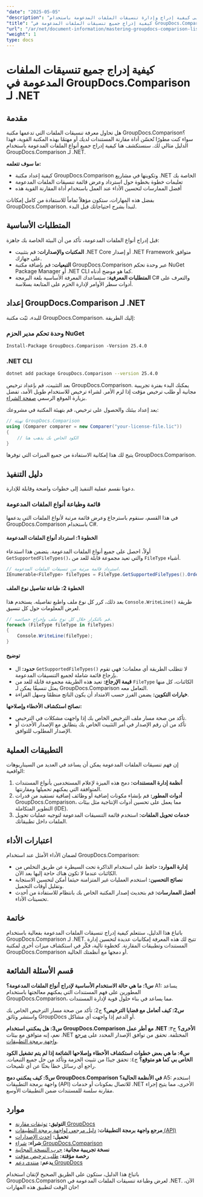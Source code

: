 ```yaml
---
"date": "2025-05-05"
"description": "تعرّف على كيفية إدراج وإدارة تنسيقات الملفات المدعومة باستخدام GroupDocs.Comparison لـ .NET. دليل خطوة بخطوة للمطورين."
"title": "كيفية إدراج جميع تنسيقات الملفات المدعومة في GroupDocs.Comparison لـ .NET"
"url": "/ar/net/document-information/mastering-groupdocs-comparison-list-supported-formats/"
"weight": 1
type: docs
---
```

# كيفية إدراج جميع تنسيقات الملفات المدعومة في GroupDocs.Comparison لـ .NET

## مقدمة

هل تحاول معرفة تنسيقات الملفات التي تدعمها مكتبة GroupDocs.Comparison؟ سواء كنت مطورًا تُحسّن أداة مقارنة المستندات لديك أو مهتمًا بهذه المكتبة القوية، فهذا الدليل مثالي لك. سنستكشف هنا كيفية إدراج جميع أنواع الملفات المدعومة باستخدام GroupDocs.Comparison لـ .NET.

**ما سوف تتعلمه:**

- كيفية إعداد مكتبة GroupDocs.Comparison وتكوينها في مشاريع .NET الخاصة بك
- تعليمات خطوة بخطوة حول استرداد وعرض قائمة تنسيقات الملفات المدعومة
- أفضل الممارسات لتحسين الأداء عند العمل باستخدام أداة المقارنة القوية هذه

بفضل هذه المهارات، ستكون مؤهلاً تماماً للاستفادة من كامل إمكانات GroupDocs.Comparison. لنبدأ بشرح احتياجاتك قبل البدء.

## المتطلبات الأساسية

قبل إدراج أنواع الملفات المدعومة، تأكد من أن البيئة الخاصة بك جاهزة:
- **المكتبات والإصدارات:** قم بتثبيت .NET Core أو إصدار .NET Framework متوافق على جهازك.
- **التبعيات:** قم بإضافة مكتبة GroupDocs.Comparison عبر وحدة تحكم NuGet Package Manager أو .NET CLI كما هو موضح أدناه.
- **المتطلبات المعرفية:** ستساعدك المعرفة الأساسية بلغة البرمجة C# والتعرف على أدوات سطر الأوامر لإدارة الحزم على المتابعة بسلاسة.

## إعداد GroupDocs.Comparison لـ .NET

للبدء، ثبّت مكتبة GroupDocs.Comparison. إليك الطريقة:

### وحدة تحكم مدير الحزم NuGet

```shell
Install-Package GroupDocs.Comparison -Version 25.4.0
```

### .NET CLI

```bash
dotnet add package GroupDocs.Comparison --version 25.4.0
```

بعد التثبيت، قم بإعداد ترخيص GroupDocs.Comparison. يمكنك البدء بفترة تجريبية مجانية أو طلب ترخيص مؤقت إذا لزم الأمر. لشراء ترخيص للاستخدام طويل الأمد، تفضل بزيارة الموقع الرسمي [صفحة الشراء](https://purchase.groupdocs.com/buy).

بعد إعداد بيئتك والحصول على ترخيص، قم بتهيئة المكتبة في مشروعك:

```csharp
// تهيئة GroupDocs.Comparison
using (Comparer comparer = new Comparer("your-license-file.lic"))
{
    // الكود الخاص بك يذهب هنا
}
```

يتيح لك هذا إمكانية الاستفادة من جميع الميزات التي توفرها GroupDocs.Comparison.

## دليل التنفيذ

دعونا نقسم عملية التنفيذ إلى خطوات واضحة وقابلة للإدارة.

### قائمة وطباعة أنواع الملفات المدعومة

في هذا القسم، سنقوم باسترجاع وعرض قائمة مرتبة لأنواع الملفات التي يدعمها GroupDocs.Comparison باستخدام C#.

#### الخطوة 1: استرداد أنواع الملفات المدعومة

أولاً، احصل على جميع أنواع الملفات المدعومة. يتضمن هذا استدعاء `GetSupportedFileTypes()`، والتي تعيد مجموعة قابلة للعد من `FileType` أشياء.

```csharp
// استرداد قائمة مرتبة من تنسيقات الملفات المدعومة.
IEnumerable<FileType> fileTypes = FileType.GetSupportedFileTypes().OrderBy(fileType => fileType.Extension);
```

#### الخطوة 2: طباعة تفاصيل نوع الملف

بعد ذلك، كرر كل نوع ملف واطبع تفاصيله. يستخدم هذا `Console.WriteLine()` طريقة لعرض المعلومات حول كل تنسيق.

```csharp
// قم بالتكرار خلال كل نوع ملف وإخراج خصائصه.
foreach (FileType fileType in fileTypes)
{
    Console.WriteLine(fileType);
}
```

#### توضيح

- **حدود:** ال `GetSupportedFileTypes()` لا تتطلب الطريقة أي معلمات؛ فهي تقوم بإرجاع قائمة شاملة لجميع التنسيقات المدعومة.
- **قيمة الإرجاع:** تعيد هذه الطريقة مجموعة قابلة للعد من `FileType` الكائنات، كل منها يمثل تنسيقًا يمكن لـ GroupDocs.Comparison التعامل معه.
- **خيارات التكوين:** يضمن الفرز حسب الامتداد أن يكون الناتج منظمًا وسهل القراءة.

**نصائح استكشاف الأخطاء وإصلاحها:**
- تأكد من صحة مسار ملف الترخيص الخاص بك إذا واجهت مشكلات في الترخيص.
- تأكد من أن رقم الإصدار في أمر التثبيت الخاص بك يتطابق مع الإصدار الأحدث أو الإصدار المطلوب للتوافق.

## التطبيقات العملية

إن فهم تنسيقات الملفات المدعومة يمكن أن يساعد في العديد من السيناريوهات الواقعية:

1. **أنظمة إدارة المستندات:** دمج هذه الميزة لإعلام المستخدمين بأنواع المستندات المتوافقة التي يمكنهم تحميلها ومقارنتها.
2. **أدوات المطور:** قم بإنشاء مكونات إضافية أو وظائف إضافية تستفيد من قدرات GroupDocs.Comparison، مما يعمل على تحسين أدوات الإنتاجية مثل بيئات التطوير المتكاملة (IDE).
3. **خدمات تحويل الملفات:** استخدم قائمة التنسيقات المدعومة لتوجيه عمليات تحويل الملفات داخل تطبيقاتك.

## اعتبارات الأداء

لضمان الأداء الأمثل عند استخدام GroupDocs.Comparison:
- **إدارة الموارد:** حافظ على استخدام الذاكرة تحت السيطرة عن طريق التخلص من الكائنات عندما لا تكون هناك حاجة إليها بعد الآن.
- **نصائح التحسين:** استخدم العمليات غير المتزامنة حيثما أمكن لتحسين الاستجابة وتقليل أوقات التحميل.
- **أفضل الممارسات:** قم بتحديث إصدار المكتبة الخاص بك بانتظام للاستفادة من أحدث تحسينات الأداء.

## خاتمة

باتباع هذا الدليل، ستتعلم كيفية إدراج تنسيقات الملفات المدعومة بفعالية باستخدام GroupDocs.Comparison لـ .NET. تتيح لك هذه المعرفة إمكانيات عديدة لتحسين إدارة المستندات وتطبيقات المقارنة. كخطوة تالية، فكّر في استكشاف ميزات أخرى لمكتبة GroupDocs.Comparison أو دمجها مع أنظمتك الحالية.

## قسم الأسئلة الشائعة

**س1: ما هي حالة الاستخدام الأساسية لإدراج أنواع الملفات المدعومة؟**
A1: يساعد المطورين على فهم المستندات التي يمكنهم معالجتها باستخدام GroupDocs.Comparison، مما يساعد في بناء حلول قوية لإدارة المستندات.

**س2: كيف أتعامل مع قضايا الترخيص؟**
ج2: تأكد من صحة مسار الترخيص الخاص بك واستشر وثائق GroupDocs أو الدعم إذا واجهت أي مشاكل.

**س3: هل يمكنني استخدام GroupDocs.Comparison مع أطر عمل .NET الأخرى؟**
ج٣: نعم، إنه متوافق مع بيئات .NET المختلفة. تحقق من توافق الإصدار المحدد على [مرجع واجهة برمجة التطبيقات](https://reference.groupdocs.com/comparison/net/).

**س4: ما هي بعض خطوات استكشاف الأخطاء وإصلاحها الشائعة إذا لم يتم تشغيل الكود الخاص بي كما هو متوقع؟**
ج٤: تحقق جيدًا من تثبيت الحزمة وتأكد من حل جميع التبعيات. راجع أي رسائل خطأ بحثًا عن أي تلميحات.

**س5: كيف يمكنني دمج GroupDocs.Comparison في الأنظمة الحالية؟**
A5: استخدم واجهة برمجة التطبيقات (API) للاتصال بمكونات أو خدمات .NET الأخرى، مما يتيح إجراء مقارنة سلسة للمستندات ضمن التطبيقات الأوسع.

## موارد

- **التوثيق:** [توثيقات مقارنة GroupDocs](https://docs.groupdocs.com/comparison/net/)
- **مرجع واجهة برمجة التطبيقات:** [دليل مرجعي لواجهة برمجة التطبيقات (API)](https://reference.groupdocs.com/comparison/net/)
- **تحميل:** [أحدث الإصدارات](https://releases.groupdocs.com/comparison/net/)
- **شراء:** [شراء GroupDocs.Comparison](https://purchase.groupdocs.com/buy)
- **نسخة تجريبية مجانية:** [جرب النسخة المجانية](https://releases.groupdocs.com/comparison/net/)
- **رخصة مؤقتة:** [طلب ترخيص مؤقت](https://purchase.groupdocs.com/temporary-license/)
- **يدعم:** [منتدى دعم GroupDocs](https://forum.groupdocs.com/c/comparison/)

باتباع هذا الدليل، ستكون على الطريق الصحيح لإتقان استخدام GroupDocs.Comparison لعرض وطباعة تنسيقات الملفات المدعومة في .NET. الآن، حان الوقت لتطبيق هذه المهارات!